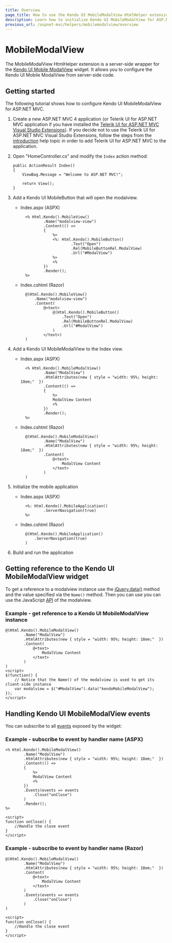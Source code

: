 ```yaml
---
title: Overview
page_title: How to use the Kendo UI MobileModalView HtmlHelper extension, server-side ASP.NET MVC wrapper for Kendo UI Mobile ModalView widget
description: Learn how to initialize Kendo UI MobileModalView for ASP.NET MVC, handle Kendo UI MobileModalView Events, access an existing modalview with MobileModalView HtmlHelper extension documentation.
previous_url: /aspnet-mvc/helpers/mobilemodalview/overview
---
```


# MobileModalView

The MobileModalView HtmlHelper extension is a server-side wrapper for the [Kendo UI Mobile ModalView](/api/mobile/modalview) widget. It allows you to configure the Kendo UI Mobile ModalView
from server-side code.

## Getting started

The following tutorial shows how to configure Kendo UI MobileModalView for ASP.NET MVC.

1.  Create a new ASP.NET MVC 4 application (or Telerik UI for ASP.NET MVC application if you have installed the [Telerik UI for ASP.NET MVC Visual Studio Extensions](/aspnet-mvc/introduction#kendo-ui-for-asp.net-mvc-visual-studio-extensions)).
If you decide not to use the Telerik UI for ASP.NET MVC Visual Studio Extensions, follow the steps from the [introduction](/aspnet-mvc/introduction) help topic in order
to add Telerik UI for ASP.NET MVC to the application.
1.  Open "HomeController.cs" and modify the `Index` action method:

        public ActionResult Index()
        {
            ViewBag.Message = "Welcome to ASP.NET MVC!";

            return View();
        }
1. Add a Kendo UI MobileButton that will open the modalview.
    - Index.aspx (ASPX)

            <% Html.Kendo().MobileView()
                    .Name("modalview-view")
                    .Content(() =>
                    {
                        %>
                        <%: Html.Kendo().MobileButton()
                                .Text("Open")
                                .Rel(MobileButtonRel.ModalView)
                                .Url("#ModalView")
                        %>
                        <%
                    })
                    .Render();
            %>

    - Index.cshtml (Razor)

            @(Html.Kendo().MobileView()
                .Name("modalview-view")
                .Content(
                    @<text>
                        @(Html.Kendo().MobileButton()
                            .Text("Open")
                            .Rel(MobileButtonRel.ModalView)
                            .Url("#ModalView")
                        )
                    </text>)
            )

1. Add a Kendo UI MobileModalView to the Index view.
    - Index.aspx (ASPX)

            <% Html.Kendo().MobileModalView()
                    .Name("ModalView")
                    .HtmlAttributes(new { style = "width: 95%; height: 18em;"  })
                    .Content(() =>
                    {
                        %>
                        ModalView Content
                        <%
                    })
                    .Render();
            %>

    - Index.cshtml (Razor)

            @(Html.Kendo().MobileModalView()
                    .Name("ModalView")
                    .HtmlAttributes(new { style = "width: 95%; height: 18em;"  })
                    .Content(
                        @<text>
                            ModalView Content
                        </text>
                    )
            )

1. Initialize the mobile application
    - Index.aspx (ASPX)

            <%: Html.Kendo().MobileApplication()
                    .ServerNavigation(true)
            %>

    - Index.cshtml (Razor)

            @(Html.Kendo().MobileApplication()
                .ServerNavigation(true)
            )

1. Build and run the application

## Getting reference to the Kendo UI MobileModalView widget

To get a reference to a modalview instance use the [jQuery.data()](http://api.jquery.com/jQuery.data/) method and the value specified via the `Name()` method.
Then you can use you can use the JavaScript [API](/api/mobile/modalview#methods) of the modalview.

### Example - get reference to a Kendo UI MobileModalView instance

    @(Html.Kendo().MobileModalView()
            .Name("ModalView")
            .HtmlAttributes(new { style = "width: 95%; height: 18em;"  })
            .Content(
                @<text>
                    ModalView Content
                </text>
            )
    )
    <script>
    $(function() {
        // Notice that the Name() of the modalview is used to get its client-side instance
        var modalview = $("#ModalView").data("kendoMobileModalView");
    });
    </script>


## Handling Kendo UI MobileModalView events

You can subscribe to all [events](/api/mobile/modalview#events) exposed by the widget:

### Example - subscribe to event by handler name (ASPX)

    <% Html.Kendo().MobileModalView()
            .Name("ModalView")
            .HtmlAttributes(new { style = "width: 95%; height: 18em;"  })
            .Content(() =>
            {
                %>
                ModalView Content
                <%
            })
            .Events(events => events
                .Close("onClose")
            )
            .Render();
    %>

    <script>
    function onClose() {
        //Handle the close event
    }
    </script>


### Example - subscribe to event by handler name (Razor)

    @(Html.Kendo().MobileModalView()
            .Name("ModalView")
            .HtmlAttributes(new { style = "width: 95%; height: 18em;"  })
            .Content(
                @<text>
                    ModalView Content
                </text>
            )
            .Events(events => events
                .Close("onClose")
            )
    )

    <script>
    function onClose() {
        //Handle the close event
    }
    </script>
